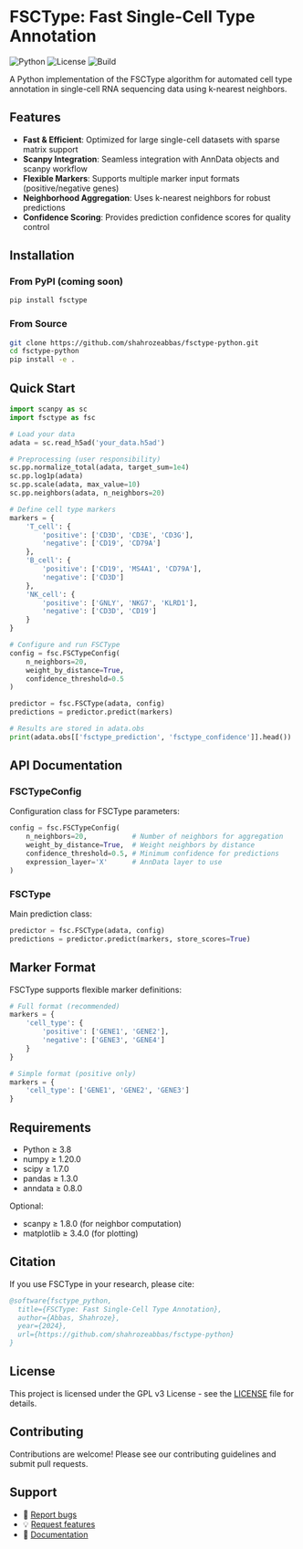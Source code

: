 # FSCType: Fast Single-Cell Type Annotation

![Python](https://img.shields.io/badge/python-3.8+-blue.svg)
![License](https://img.shields.io/badge/license-GPL%20v3-blue.svg)
![Build](https://img.shields.io/badge/build-passing-green.svg)

A Python implementation of the FSCType algorithm for automated cell type annotation in single-cell RNA sequencing data using k-nearest neighbors.

## Features

- **Fast & Efficient**: Optimized for large single-cell datasets with sparse matrix support
- **Scanpy Integration**: Seamless integration with AnnData objects and scanpy workflow
- **Flexible Markers**: Supports multiple marker input formats (positive/negative genes)
- **Neighborhood Aggregation**: Uses k-nearest neighbors for robust predictions
- **Confidence Scoring**: Provides prediction confidence scores for quality control

## Installation

### From PyPI (coming soon)
```bash
pip install fsctype
```

### From Source
```bash
git clone https://github.com/shahrozeabbas/fsctype-python.git
cd fsctype-python
pip install -e .
```

## Quick Start

```python
import scanpy as sc
import fsctype as fsc

# Load your data
adata = sc.read_h5ad('your_data.h5ad')

# Preprocessing (user responsibility)
sc.pp.normalize_total(adata, target_sum=1e4)
sc.pp.log1p(adata)
sc.pp.scale(adata, max_value=10)
sc.pp.neighbors(adata, n_neighbors=20)

# Define cell type markers
markers = {
    'T_cell': {
        'positive': ['CD3D', 'CD3E', 'CD3G'],
        'negative': ['CD19', 'CD79A']
    },
    'B_cell': {
        'positive': ['CD19', 'MS4A1', 'CD79A'],
        'negative': ['CD3D']
    },
    'NK_cell': {
        'positive': ['GNLY', 'NKG7', 'KLRD1'],
        'negative': ['CD3D', 'CD19']
    }
}

# Configure and run FSCType
config = fsc.FSCTypeConfig(
    n_neighbors=20,
    weight_by_distance=True,
    confidence_threshold=0.5
)

predictor = fsc.FSCType(adata, config)
predictions = predictor.predict(markers)

# Results are stored in adata.obs
print(adata.obs[['fsctype_prediction', 'fsctype_confidence']].head())
```

## API Documentation

### FSCTypeConfig

Configuration class for FSCType parameters:

```python
config = fsc.FSCTypeConfig(
    n_neighbors=20,           # Number of neighbors for aggregation
    weight_by_distance=True,  # Weight neighbors by distance
    confidence_threshold=0.5, # Minimum confidence for predictions
    expression_layer='X'      # AnnData layer to use
)
```

### FSCType

Main prediction class:

```python
predictor = fsc.FSCType(adata, config)
predictions = predictor.predict(markers, store_scores=True)
```

## Marker Format

FSCType supports flexible marker definitions:

```python
# Full format (recommended)
markers = {
    'cell_type': {
        'positive': ['GENE1', 'GENE2'],
        'negative': ['GENE3', 'GENE4']
    }
}

# Simple format (positive only)
markers = {
    'cell_type': ['GENE1', 'GENE2', 'GENE3']
}
```

## Requirements

- Python ≥ 3.8
- numpy ≥ 1.20.0
- scipy ≥ 1.7.0
- pandas ≥ 1.3.0
- anndata ≥ 0.8.0

Optional:
- scanpy ≥ 1.8.0 (for neighbor computation)
- matplotlib ≥ 3.4.0 (for plotting)

## Citation

If you use FSCType in your research, please cite:

```bibtex
@software{fsctype_python,
  title={FSCType: Fast Single-Cell Type Annotation},
  author={Abbas, Shahroze},
  year={2024},
  url={https://github.com/shahrozeabbas/fsctype-python}
}
```

## License

This project is licensed under the GPL v3 License - see the [LICENSE](LICENSE) file for details.

## Contributing

Contributions are welcome! Please see our contributing guidelines and submit pull requests.

## Support

- 🐛 [Report bugs](https://github.com/shahrozeabbas/fsctype-python/issues)
- 💡 [Request features](https://github.com/shahrozeabbas/fsctype-python/issues)
- 📖 [Documentation](https://fsctype-python.readthedocs.io) 